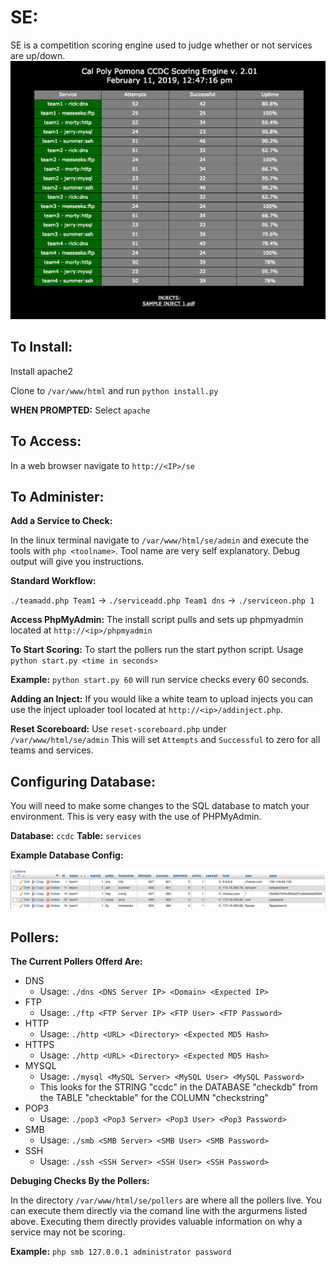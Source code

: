# SE:
SE is a competition scoring engine used to judge whether or not services are up/down.
![alt text](https://github.com/shad0wghost/se/blob/master/DemoImg.png)

## To Install:
Install apache2

Clone to `/var/www/html` and run `python install.py` 

**WHEN PROMPTED:** Select `apache`

## To Access: 
In a web browser navigate to `http://<IP>/se`

## To Administer:
**Add a Service to Check:**

In the linux terminal navigate to `/var/www/html/se/admin` and execute the tools with `php <toolname>`. Tool name are very self explanatory. Debug output will give you instructions. 

**Standard Workflow:**

`./teamadd.php Team1` -> `./serviceadd.php Team1 dns` -> `./serviceon.php 1`

**Access PhpMyAdmin:**
The install script pulls and sets up phpmyadmin located at `http://<ip>/phpmyadmin` 

**To Start Scoring:**
To start the pollers run the start python script. Usage `python start.py <time in seconds>`

**Example:** `python start.py 60` will run service checks every 60 seconds.

**Adding an Inject:** 
If you would like a white team to upload injects you can use the inject uploader tool located at `http://<ip>/addinject.php`.

**Reset Scoreboard:**
Use `reset-scoreboard.php` under `/var/www/html/se/admin` This will set `Attempts` and `Successful` to zero for all teams and services. 

## Configuring Database:

You will need to make some changes to the SQL database to match your environment. This is very easy with the use of PHPMyAdmin.

**Database:** `ccdc` **Table:** `services` 

**Example Database Config:**

![alt text](https://github.com/shad0wghost/se/blob/master/DemoDB.png)

## Pollers:

**The Current Pollers Offerd Are:**

* DNS 
  + Usage: `./dns <DNS Server IP> <Domain> <Expected IP>`
* FTP 
  + Usage: `./ftp <FTP Server IP> <FTP User> <FTP Password>`
* HTTP
  + Usage: `./http <URL> <Directory> <Expected MD5 Hash>`
* HTTPS 
  + Usage: `./http <URL> <Directory> <Expected MD5 Hash>`
* MYSQL 
  + Usage: `./mysql <MySQL Server> <MySQL User> <MySQL Password>`
  + This looks for the STRING "ccdc" in the DATABASE "checkdb" from the TABLE "checktable" for the COLUMN "checkstring" 
* POP3 
  + Usage: `./pop3 <Pop3 Server> <Pop3 User> <Pop3 Password>`
* SMB 
  + Usage: `./smb <SMB Server> <SMB User> <SMB Password>`
* SSH
  + Usage: `./ssh <SSH Server> <SSH User> <SSH Password>`
  
**Debuging Checks By the Pollers:**

In the directory `/var/www/html/se/pollers` are where all the pollers live. You can execute them directly via the comand line with the argurmens listed above. Executing them directly provides valuable information on why a service may not be scoring.  

**Example:** `php smb 127.0.0.1 administrator password` 
 
